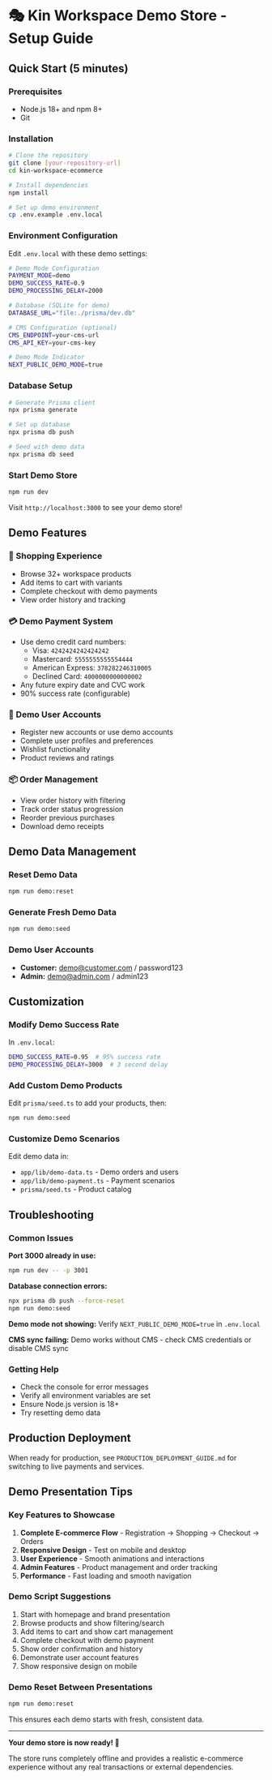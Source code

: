 # 🎭 Kin Workspace Demo Store - Setup Guide

## Quick Start (5 minutes)

### Prerequisites
- Node.js 18+ and npm 8+
- Git

### Installation
```bash
# Clone the repository
git clone [your-repository-url]
cd kin-workspace-ecommerce

# Install dependencies
npm install

# Set up demo environment
cp .env.example .env.local
```

### Environment Configuration
Edit `.env.local` with these demo settings:
```bash
# Demo Mode Configuration
PAYMENT_MODE=demo
DEMO_SUCCESS_RATE=0.9
DEMO_PROCESSING_DELAY=2000

# Database (SQLite for demo)
DATABASE_URL="file:./prisma/dev.db"

# CMS Configuration (optional)
CMS_ENDPOINT=your-cms-url
CMS_API_KEY=your-cms-key

# Demo Mode Indicator
NEXT_PUBLIC_DEMO_MODE=true
```

### Database Setup
```bash
# Generate Prisma client
npx prisma generate

# Set up database
npx prisma db push

# Seed with demo data
npx prisma db seed
```

### Start Demo Store
```bash
npm run dev
```

Visit `http://localhost:3000` to see your demo store!

## Demo Features

### 🛒 Shopping Experience
- Browse 32+ workspace products
- Add items to cart with variants
- Complete checkout with demo payments
- View order history and tracking

### 💳 Demo Payment System
- Use demo credit card numbers:
  - Visa: `4242424242424242`
  - Mastercard: `5555555555554444`
  - American Express: `378282246310005`
  - Declined Card: `4000000000000002`
- Any future expiry date and CVC work
- 90% success rate (configurable)

### 👤 Demo User Accounts
- Register new accounts or use demo accounts
- Complete user profiles and preferences
- Wishlist functionality
- Product reviews and ratings

### 📦 Order Management
- View order history with filtering
- Track order status progression
- Reorder previous purchases
- Download demo receipts

## Demo Data Management

### Reset Demo Data
```bash
npm run demo:reset
```

### Generate Fresh Demo Data
```bash
npm run demo:seed
```

### Demo User Accounts
- **Customer:** demo@customer.com / password123
- **Admin:** demo@admin.com / admin123

## Customization

### Modify Demo Success Rate
In `.env.local`:
```bash
DEMO_SUCCESS_RATE=0.95  # 95% success rate
DEMO_PROCESSING_DELAY=3000  # 3 second delay
```

### Add Custom Demo Products
Edit `prisma/seed.ts` to add your products, then:
```bash
npm run demo:seed
```

### Customize Demo Scenarios
Edit demo data in:
- `app/lib/demo-data.ts` - Demo orders and users
- `app/lib/demo-payment.ts` - Payment scenarios
- `prisma/seed.ts` - Product catalog

## Troubleshooting

### Common Issues

**Port 3000 already in use:**
```bash
npm run dev -- -p 3001
```

**Database connection errors:**
```bash
npx prisma db push --force-reset
npm run demo:seed
```

**Demo mode not showing:**
Verify `NEXT_PUBLIC_DEMO_MODE=true` in `.env.local`

**CMS sync failing:**
Demo works without CMS - check CMS credentials or disable CMS sync

### Getting Help
- Check the console for error messages
- Verify all environment variables are set
- Ensure Node.js version is 18+
- Try resetting demo data

## Production Deployment

When ready for production, see `PRODUCTION_DEPLOYMENT_GUIDE.md` for switching to live payments and services.

## Demo Presentation Tips

### Key Features to Showcase
1. **Complete E-commerce Flow** - Registration → Shopping → Checkout → Orders
2. **Responsive Design** - Test on mobile and desktop
3. **User Experience** - Smooth animations and interactions
4. **Admin Features** - Product management and order tracking
5. **Performance** - Fast loading and smooth navigation

### Demo Script Suggestions
1. Start with homepage and brand presentation
2. Browse products and show filtering/search
3. Add items to cart and show cart management
4. Complete checkout with demo payment
5. Show order confirmation and history
6. Demonstrate user account features
7. Show responsive design on mobile

### Demo Reset Between Presentations
```bash
npm run demo:reset
```

This ensures each demo starts with fresh, consistent data.

---

**Your demo store is now ready! 🎉**

The store runs completely offline and provides a realistic e-commerce experience without any real transactions or external dependencies.